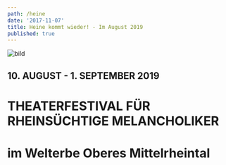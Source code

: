 ```yaml
---
path: /heine
date: '2017-11-07'
title: Heine kommt wieder! - Im August 2019
published: true
---
```


![bild](/ufer-paddel.jpg)


## 10. AUGUST - 1. SEPTEMBER 2019        
# THEATERFESTIVAL FÜR RHEINSÜCHTIGE MELANCHOLIKER   
# im Welterbe Oberes Mittelrheintal
